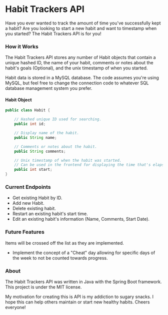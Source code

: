 # Habit Trackers API

Have you ever wanted to track the amount of time you've successfully kept a habit? Are you looking to start a new habit and want to timestamp when you started? The Habit Trackers API is for you!


### How it Works
The Habit Trackers API stores any number of Habit objects that contain a unique hashed ID, the name of your habit, comments or notes about the habit's goals (Optional), and the unix timestamp of when you started.

Habit data is stored in a MySQL database. The code assumes you're using MySQL, but feel free to change the connection code to whatever SQL database management system you prefer.

#### Habit Object
```Java
public class Habit {

    // Hashed unique ID used for searching.
    public int id;

    // Display name of the habit.
    public String name;

    // Comments or notes about the habit.
    public String comments;

    // Unix timestamp of when the habit was started. 
    // Can be used in the frontend for displaying the time that's elapsed since starting the habit.
    public int start;
}
```


### Current Endpoints
- Get existing Habit by ID.
- Add new Habit.
- Delete existing habit.
- Restart an existing habit's start time.
- Edit an existing habit's information (Name, Comments, Start Date).


### Future Features
Items will be crossed off the list as they are implemented.
- Implement the concept of a "Cheat" day allowing for specific days of the week to not be counted towards progress.


### About
The Habit Trackers API was written in Java with the Spring Boot framework. This project is under the MIT license.

My motivation for creating this is API is my addiction to sugary snacks. I hope this can help others maintain or start new healthy habits. Cheers everyone!
